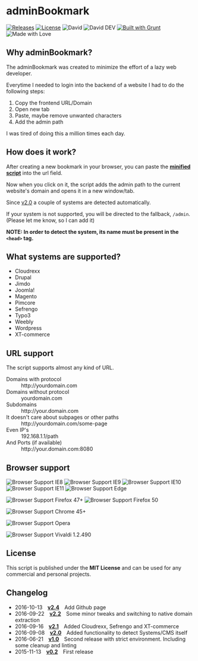 # adminBookmark

[![Releases](https://img.shields.io/github/release/tomlutzenberger/adminBookmark.svg?maxAge=2592000?style=flat-square)](https://github.com/tomlutzenberger/adminBookmark/releases)
[![License](https://img.shields.io/github/license/tomlutzenberger/adminBookmark.svg?maxAge=2592000?style=flat-square)](https://github.com/tomlutzenberger/adminBookmark/blob/master/LICENSE)
![David](https://img.shields.io/david/tomlutzenberger/adminBookmark.svg?maxAge=2592000?style=flat-square)
![David DEV](https://img.shields.io/david/dev/tomlutzenberger/adminBookmark.svg?maxAge=2592000?style=flat-square)
[![Built with Grunt](https://cdn.gruntjs.com/builtwith.svg)](http://gruntjs.com/)
![Made with Love](https://img.shields.io/badge/Made%20with-%E2%99%A5-red.svg)


## Why adminBookmark?

The adminBookmark was created to minimize the effort of a lazy web developer.

Everytime I needed to login into the backend of a website I had to do the following steps:

1. Copy the frontend URL/Domain
2. Open new tab
3. Paste, maybe remove unwanted characters
4. Add the admin path


I was tired of doing this a million times each day.


## How does it work?

After creating a new bookmark in your browser, you can paste the **[minified script](https://github.com/tomlutzenberger/adminBookmark/blob/master/adminBookmark.min.js)** into the url field.

Now when you click on it, the script adds the admin path to the current website's domain and opens it in a new window/tab.

Since [v2.0](https://github.com/tomlutzenberger/adminBookmark/releases/tag/v2.0) a couple of systems are detected automatically.

If your system is not supported, you will be directed to the fallback, `/admin`. (Please let me know, so I can add it)

**NOTE: In order to detect the system, its name must be present in the `<head>` tag.**


## What systems are supported?

* Cloudrexx
* Drupal
* Jimdo
* Joomla!
* Magento
* Pimcore
* Sefrengo
* Typo3
* Weebly
* Wordpress
* XT-commerce


## URL support

The script supports almost any kind of URL.
<dl>
  <dt>Domains with protocol</dt>
  <dd>http://yourdomain.com</dd>

  <dt>Domains without protocol</dt>
  <dd>yourdomain.com</dd>

  <dt>Subdomains</dt>
  <dd>http://your.domain.com</dd>

  <dt>It doesn't care about subpages or other paths</dt>
  <dd>http://yourdomain.com/some-page</dd>

  <dt>Even IP's</dt>
  <dd>192.168.1.1/path</dd>

  <dt>And Ports (if available)</dt>
  <dd>http://your.domain.com:8080</dd>
</dl>


## Browser support

![Browser Support IE8](https://img.shields.io/badge/IE_8-passing-brightgreen.svg)
![Browser Support IE9](https://img.shields.io/badge/IE_9-passing-brightgreen.svg)
![Browser Support IE10](https://img.shields.io/badge/IE_10-passing-brightgreen.svg)
![Browser Support IE11](https://img.shields.io/badge/IE_11-passing-brightgreen.svg)
![Browser Support Edge](https://img.shields.io/badge/Edge-failing-red.svg)

![Browser Support Firefox 47+](https://img.shields.io/badge/Firefox_47+-error-yellow.svg)
![Browser Support Firefox 50](https://img.shields.io/badge/Firefox_50+-passing-brightgreen.svg)

![Browser Support Chrome 45+](https://img.shields.io/badge/Chrome_45+-passing-brightgreen.svg)

![Browser Support Opera](https://img.shields.io/badge/Opera_40+-passing-brightgreen.svg)

![Browser Support Vivaldi 1.2.490](https://img.shields.io/badge/Vivaldi_1.2+-error-yellow.svg)


## License

This script is published under the **MIT License** and can be used for any commercial and personal projects.


## Changelog

 * 2016-10-13 [**v2.4**](https://github.com/tomlutzenberger/adminBookmark/releases/tag/v2.4) Add Github page
 * 2016-09-22 [**v2.2**](https://github.com/tomlutzenberger/adminBookmark/releases/tag/v2.2) Some minor tweaks and switching to native domain extraction
 * 2016-09-16 [**v2.1**](https://github.com/tomlutzenberger/adminBookmark/releases/tag/v2.1) Added Cloudrexx, Sefrengo and XT-commerce
 * 2016-09-08 [**v2.0**](https://github.com/tomlutzenberger/adminBookmark/releases/tag/v2.0) Added functionality to detect Systems/CMS itself
 * 2016-06-21 [**v1.0**](https://github.com/tomlutzenberger/adminBookmark/releases/tag/v1.0) Second release with strict environment. Including some cleanup and linting
 * 2015-11-13 [**v0.2**](https://github.com/tomlutzenberger/adminBookmark/releases/tag/v0.2) First release
